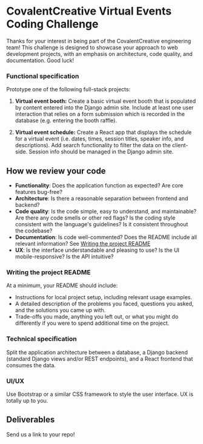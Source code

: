 
# CovalentCreative Virtual Events Coding Challenge

Thanks for your interest in being part of the CovalentCreative engineering team! This challenge is designed to showcase your approach to web development projects, with an emphasis on architecture, code quality, and documentation. Good luck!

### Functional specification

Prototype one of the following full-stack projects:

1. **Virtual event booth:** Create a basic virtual event booth that is populated by content entered into the Django admin site. Include at least one user interaction that relies on a form submission which is recorded in the database (e.g. entering the booth raffle).

2. **Virtual event schedule:** Create a React app that displays the schedule for a virtual event (i.e. dates, times, session titles, speaker info, and descriptions). Add search functionality to filter the data on the client-side. Session info should be managed in the Django admin site.
## How we review your code

* **Functionality**: Does the application function as expected? Are core features bug-free?
* **Architecture**: Is there a reasonable separation between frontend and backend?
* **Code quality**: Is the code simple, easy to understand, and maintainable?  Are there any code smells or other red flags? Is the coding style consistent with the language's guidelines? Is it consistent throughout the codebase?
* **Documentation**: Is code well-commented? Does the README include all relevant information? See [Writing the project README](#writing-the-project-readme)
* **UX**: Is the interface understandable and pleasing to use? Is the UI mobile-responsive? Is the API intuitive?

### Writing the project README

At a minimum, your README should include:

* Instructions for local project setup, including relevant usage examples.
* A detailed description of the problems you faced, questions you asked, and the solutions you came up with.
* Trade-offs you made, anything you left out, or what you might do differently if you were to spend additional time on the project.

### Technical specification

Split the application architecture between a database, a Django backend (standard Django views and/or REST endpoints), and a React frontend that consumes the data.

### UI/UX

Use Bootstrap or a similar CSS framework to style the user interface. UX is totally up to you.

## Deliverables

Send us a link to your repo!

